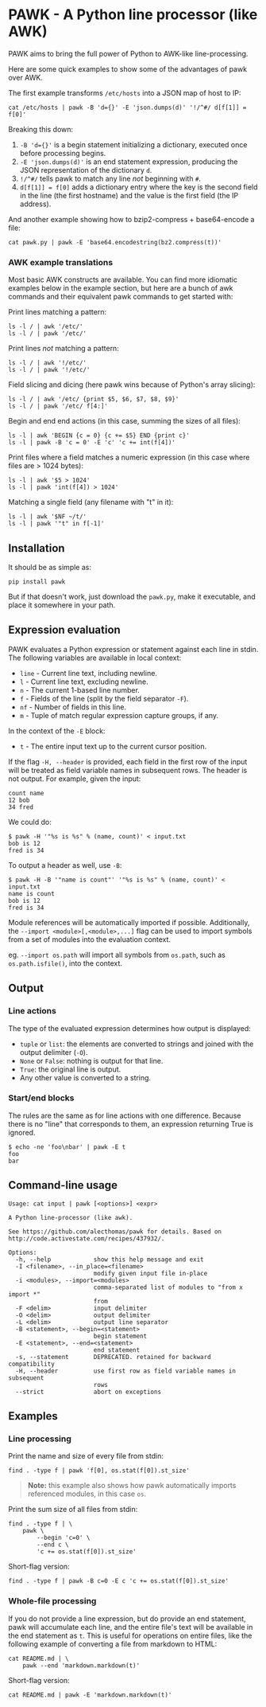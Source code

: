 # PAWK - A Python line processor (like AWK)

PAWK aims to bring the full power of Python to AWK-like line-processing.

Here are some quick examples to show some of the advantages of pawk over AWK.

The first example transforms `/etc/hosts` into a JSON map of host to IP:

	cat /etc/hosts | pawk -B 'd={}' -E 'json.dumps(d)' '!/^#/ d[f[1]] = f[0]'

Breaking this down:

1. `-B 'd={}'` is a begin statement initializing a dictionary, executed once before processing begins.
2. `-E 'json.dumps(d)'` is an end statement expression, producing the JSON representation of the dictionary `d`.
3. `!/^#/` tells pawk to match any line *not* beginning with `#`.
4. `d[f[1]] = f[0]` adds a dictionary entry where the key is the second field in the line (the first hostname) and the value is the first field (the IP address).

And another example showing how to bzip2-compress + base64-encode a file:

	cat pawk.py | pawk -E 'base64.encodestring(bz2.compress(t))'

### AWK example translations

Most basic AWK constructs are available. You can find more idiomatic examples below in the example section, but here are a bunch of awk commands and their equivalent pawk commands to get started with:

Print lines matching a pattern:

	ls -l / | awk '/etc/'
	ls -l / | pawk '/etc/'

Print lines *not* matching a pattern:

	ls -l / | awk '!/etc/'
	ls -l / | pawk '!/etc/'

Field slicing and dicing (here pawk wins because of Python's array slicing):

	ls -l / | awk '/etc/ {print $5, $6, $7, $8, $9}'
	ls -l / | pawk '/etc/ f[4:]'

Begin and end end actions (in this case, summing the sizes of all files):

	ls -l | awk 'BEGIN {c = 0} {c += $5} END {print c}'
	ls -l | pawk -B 'c = 0' -E 'c' 'c += int(f[4])'

Print files where a field matches a numeric expression (in this case where files are > 1024 bytes):

	ls -l | awk '$5 > 1024'
	ls -l | pawk 'int(f[4]) > 1024'

Matching a single field (any filename with "t" in it):

	ls -l | awk '$NF ~/t/'
	ls -l | pawk '"t" in f[-1]'

## Installation

It should be as simple as:

```
pip install pawk
```

But if that doesn't work, just download the `pawk.py`, make it executable, and place it somewhere in your path.

## Expression evaluation

PAWK evaluates a Python expression or statement against each line in stdin. The following variables are available in local context:

- `line` - Current line text, including newline.
- `l` - Current line text, excluding newline.
- `n` - The current 1-based line number.
- `f` - Fields of the line (split by the field separator `-F`).
- `nf` - Number of fields in this line.
- `m` - Tuple of match regular expression capture groups, if any.


In the context of the `-E` block:

- `t` - The entire input text up to the current cursor position.

If the flag `-H, --header` is provided, each field in the first row of the input will be treated as field variable names in subsequent rows. The header is not output. For example, given the input:

```
count name
12 bob
34 fred
```

We could do:

```
$ pawk -H '"%s is %s" % (name, count)' < input.txt
bob is 12
fred is 34
```

To output a header as well, use `-B`:

```
$ pawk -H -B '"name is count"' '"%s is %s" % (name, count)' < input.txt
name is count
bob is 12
fred is 34
```

Module references will be automatically imported if possible. Additionally, the `--import <module>[,<module>,...]` flag can be used to import symbols from a set of modules into the evaluation context.

eg. `--import os.path` will import all symbols from `os.path`, such as `os.path.isfile()`, into the context.

## Output

### Line actions

The type of the evaluated expression determines how output is displayed:

- `tuple` or `list`: the elements are converted to strings and joined with the output delimiter (`-O`).
- `None` or `False`: nothing is output for that line.
- `True`: the original line is output.
- Any other value is converted to a string.

### Start/end blocks

The rules are the same as for line actions with one difference.  Because there is no "line" that corresponds to them, an expression returning True is ignored.

	$ echo -ne 'foo\nbar' | pawk -E t
    foo
    bar


## Command-line usage

```
Usage: cat input | pawk [<options>] <expr>

A Python line-processor (like awk).

See https://github.com/alecthomas/pawk for details. Based on
http://code.activestate.com/recipes/437932/.

Options:
  -h, --help            show this help message and exit
  -I <filename>, --in_place=<filename>
                        modify given input file in-place
  -i <modules>, --import=<modules>
                        comma-separated list of modules to "from x import *"
                        from
  -F <delim>            input delimiter
  -O <delim>            output delimiter
  -L <delim>            output line separator
  -B <statement>, --begin=<statement>
                        begin statement
  -E <statement>, --end=<statement>
                        end statement
  -s, --statement       DEPRECATED. retained for backward compatibility
  -H, --header          use first row as field variable names in subsequent
                        rows
  --strict              abort on exceptions
```

## Examples

### Line processing

Print the name and size of every file from stdin:

	find . -type f | pawk 'f[0], os.stat(f[0]).st_size'

> **Note:** this example also shows how pawk automatically imports referenced modules, in this case `os`.

Print the sum size of all files from stdin:

	find . -type f | \
		pawk \
			--begin 'c=0' \
			--end c \
			'c += os.stat(f[0]).st_size'

Short-flag version:

	find . -type f | pawk -B c=0 -E c 'c += os.stat(f[0]).st_size'


### Whole-file processing

If you do not provide a line expression, but do provide an end statement, pawk will accumulate each line, and the entire file's text will be available in the end statement as `t`. This is useful for operations on entire files, like the following example of converting a file from markdown to HTML:

	cat README.md | \
		pawk --end 'markdown.markdown(t)'

Short-flag version:

	cat README.md | pawk -E 'markdown.markdown(t)'

